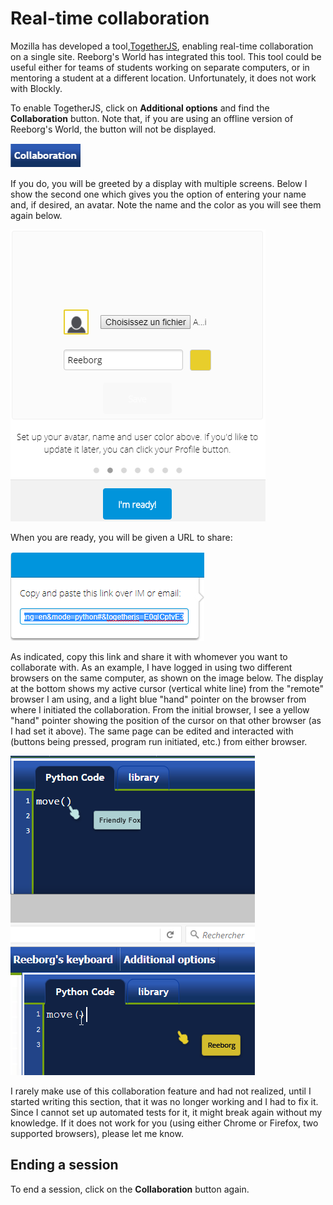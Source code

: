 # Real-time collaboration

Mozilla has developed a tool,[TogetherJS](https://togetherjs.com/), enabling real-time collaboration on a single site. Reeborg's World has integrated this tool.
This tool could be useful either for teams of students working on separate
computers, or in mentoring a student at a different location.
Unfortunately, it does not work with Blockly.

To enable TogetherJS, click on **Additional options** and find the **Collaboration** button.
Note that, if you are using an offline version of Reeborg's World, the button will not be
displayed.

![](/images/collaboration.png)

If you do, you will be greeted by a display with multiple screens. Below I show the second one which gives you the option of entering your name and, if desired, an avatar.  Note the name and the color as you will see them again below.

![](/images/collaboration3.png)

When you are ready, you will be given a URL to share:

![](/images/collaboration2.png)

As indicated, copy this link and share it with whomever you want to collaborate with.  As an example, I have logged in using two different browsers on the same computer, as shown on the image below. The display at the bottom shows my active cursor \(vertical white line\) from the "remote" browser I am using, and a light blue "hand" pointer on the browser from where I initiated the collaboration.  From the initial browser, I see a yellow "hand" pointer showing the position of the cursor on that other browser \(as I had set it above\). The same page can be edited and interacted with \(buttons being pressed, program run initiated, etc.\) from either browser.

![](/images/collaboration4.png)


I rarely make use of this collaboration feature and had not realized, until I started writing this section, that it was no longer working and I had to fix it. Since I cannot set up automated tests for it, it might break again without my knowledge. If it does not work for you \(using either Chrome or Firefox, two supported browsers\), please let me know.

## Ending a session

To end a session, click on the **Collaboration** button again.

